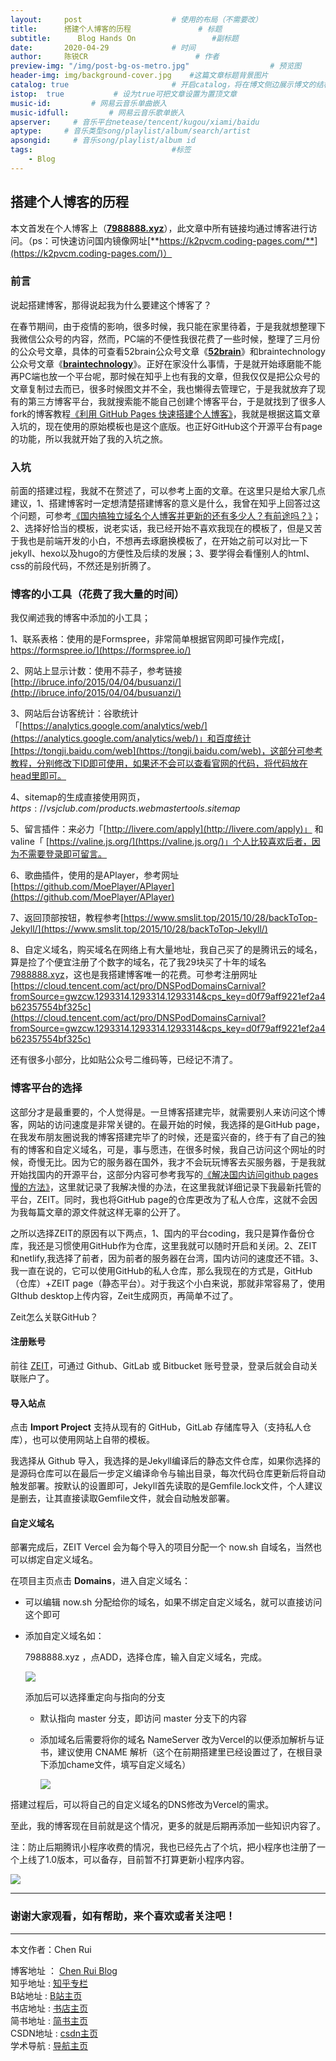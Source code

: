 ```yaml
---
layout:     post   				    # 使用的布局（不需要改）
title:      搭建个人博客的历程 				# 标题 
subtitle:      Blog Hands On                 #副标题
date:       2020-04-29 				# 时间
author:     陈锐CR 						# 作者
preview-img: "/img/post-bg-os-metro.jpg" 		          # 预览图
header-img: img/background-cover.jpg 	#这篇文章标题背景图片
catalog: true 						# 开启catalog，将在博文侧边展示博文的结构
istop:  true           # 设为true可把文章设置为置顶文章
music-id:         # 网易云音乐单曲嵌入
music-idfull:         # 网易云音乐歌单嵌入
apserver:     # 音乐平台netease/tencent/kugou/xiami/baidu
aptype:     # 音乐类型song/playlist/album/search/artist
apsongid:     # 音乐song/playlist/album id
tags:								#标签
    - Blog
---
```

## 搭建个人博客的历程

本文首发在个人博客上（**[7988888.xyz](https://7988888.xyz/)**），此文章中所有链接均通过博客进行访问。（ps：可快速访问国内镜像网址[**https://k2pvcm.coding-pages.com/**](https://k2pvcm.coding-pages.com/)）

### 前言

说起搭建博客，那得说起我为什么要建这个博客了？

在春节期间，由于疫情的影响，很多时候，我只能在家里待着，于是我就想整理下我微信公众号的内容，然而，PC端的不便性我很花费了一些时候，整理了三月份的公众号文章，具体的可查看52brain公众号文章《[**52brain**](https://7988888.xyz/2020/04/15/52brain%E5%85%AC%E4%BC%97%E5%8F%B7%E7%9B%AE%E5%BD%952020%E5%B9%B43%E6%9C%88/)》和braintechnology公众号文章《**[braintechnology](https://7988888.xyz/2020/03/30/%E5%BE%AE%E4%BF%A1%E5%85%AC%E4%BC%97%E5%8F%B73%E6%9C%88%E4%BB%BD%E6%B1%87%E6%80%BB/)**》。正好在家没什么事情，于是就开始琢磨能不能再PC端也放一个平台呢，那时候在知乎上也有我的文章，但我仅仅是把公众号的文章复制过去而已，很多时候图文并不全，我也懒得去管理它，于是我就放弃了现有的第三方博客平台，我就搜索能不能自己创建个博客平台，于是就找到了很多人fork的博客教程[《利用 GitHub Pages 快速搭建个人博客》](https://www.jianshu.com/p/e68fba58f75c)，我就是根据这篇文章入坑的，现在使用的原始模板也是这个底版。也正好GitHub这个开源平台有page的功能，所以我就开始了我的入坑之旅。



### 入坑

前面的搭建过程，我就不在赘述了，可以参考上面的文章。在这里只是给大家几点建议，1、搭建博客时一定想清楚搭建博客的意义是什么，我曾在知乎上回答过这个问题，可参考[《国内搞独立域名个人博客并更新的还有多少人？有前途吗？》](https://www.zhihu.com/question/19990156)；2、选择好恰当的模板，说老实话，我已经开始不喜欢我现在的模板了，但是又苦于我也是前端开发的小白，不想再去琢磨换模板了，在开始之前可以对比一下jekyll、hexo以及hugo的方便性及后续的发展；3、要学得会看懂别人的html、css的前段代码，不然还是别折腾了。



### 博客的小工具（花费了我大量的时间）

我仅阐述我的博客中添加的小工具；

1、联系表格：使用的是Formspree，非常简单根据官网即可操作完成[，https://formspree.io/](https://formspree.io/)

2、网站上显示计数：使用不蒜子，参考链接[http://ibruce.info/2015/04/04/busuanzi/](http://ibruce.info/2015/04/04/busuanzi/)

3、网站后台访客统计：谷歌统计「[https://analytics.google.com/analytics/web/](https://analytics.google.com/analytics/web/)」和百度统计[https://tongji.baidu.com/web](https://tongji.baidu.com/web)，这部分可参考教程，分别修改下ID即可使用，如果还不会可以查看官网的代码，将代码放在head里即可。

4、sitemap的生成直接使用网页，$https://vsjclub.com/products.webmastertools.sitemap$

5、留言插件：来必力「[http://livere.com/apply](http://livere.com/apply)」  和 valine「 [https://valine.js.org/](https://valine.js.org/)」个人比较喜欢后者，因为不需要登录即可留言。

6、歌曲插件，使用的是APlayer，参考网址[https://github.com/MoePlayer/APlayer](https://github.com/MoePlayer/APlayer)

7、返回顶部按钮，教程参考[https://www.smslit.top/2015/10/28/backToTop-Jekyll/](https://www.smslit.top/2015/10/28/backToTop-Jekyll/)

8、自定义域名，购买域名在网络上有大量地址，我自己买了的是腾讯云的域名，算是捡了个便宜注册了个数字的域名，花了我29块买了十年的域名[7988888.xyz](https://7988888.xyz/)，这也是我搭建博客唯一的花费。可参考注册网址[https://cloud.tencent.com/act/pro/DNSPodDomainsCarnival?fromSource=gwzcw.1293314.1293314.1293314&cps_key=d0f79aff9221ef2a4b62357554bf325c](https://cloud.tencent.com/act/pro/DNSPodDomainsCarnival?fromSource=gwzcw.1293314.1293314.1293314&cps_key=d0f79aff9221ef2a4b62357554bf325c)

还有很多小部分，比如贴公众号二维码等，已经记不清了。

### 博客平台的选择

这部分才是最重要的，个人觉得是。一旦博客搭建完毕，就需要别人来访问这个博客，网站的访问速度是非常关键的。在最开始的时候，我选择的是GitHub page，在我发布朋友圈说我的博客搭建完毕了的时候，还是蛮兴奋的，终于有了自己的独有的博客和自定义域名，可是，事与愿违，在很多时候，我自己访问这个网址的时候，奇慢无比。因为它的服务器在国外，我才不会玩玩博客去买服务器，于是我就开始找国内的开源平台，这部分内容可参考我写的[《解决国内访问github pages慢的方法》](https://7988888.xyz/2020/04/05/%E8%A7%A3%E5%86%B3%E5%9B%BD%E5%86%85%E8%AE%BF%E9%97%AEgithub-pages%E6%85%A2%E7%9A%84%E6%96%B9%E6%B3%95/)，这里就记录了我解决慢的办法，在这里我就详细记录下我最新托管的平台，ZEIT。同时，我也将GitHub page的仓库更改为了私人仓库，这就不会因为我每篇文章的源文件就这样无辜的公开了。



之所以选择ZEIT的原因有以下两点，1、国内的平台coding，我只是算作备份仓库，我还是习惯使用GitHub作为仓库，这里我就可以随时开启和关闭。2、ZEIT和netlify,我选择了前者，因为前者的服务器在台湾，国内访问的速度还不错。3、我一直在说的，它可以使用GitHub的私人仓库，那么我现在的方式是，GitHub（仓库）+ZEIT page（静态平台）。对于我这个小白来说，那就非常容易了，使用GIthub desktop上传内容，Zeit生成网页，再简单不过了。



Zeit怎么关联GitHub？

#### 注册账号

前往 [ZEIT](https://zeit.co/)，可通过 Github、GitLab 或 Bitbucket 账号登录，登录后就会自动关联账户了。

#### 导入站点

点击 **Import Project** 支持从现有的 GitHub，GitLab 存储库导入（支持私人仓库），也可以使用网站上自带的模板。

我选择从 Github 导入，我选择的是Jekyll编译后的静态文件仓库，如果你选择的是源码仓库可以在最后一步定义编译命令与输出目录，每次代码仓库更新后将自动触发部署。按默认的设置即可，Jekyll首先读取的是Gemfile.lock文件，个人建议是删去，让其直接读取Gemfile文件，就会自动触发部署。

#### 自定义域名

部署完成后，ZEIT Vercel 会为每个导入的项目分配一个 now.sh 自域名，当然也可以绑定自定义域名。

在项目主页点击 **Domains**，进入自定义域名：

- 可以编辑 now.sh 分配给你的域名，如果不绑定自定义域名，就可以直接访问这个即可

- 添加自定义域名如：

  7988888.xyz ，点ADD，选择仓库，输入自定义域名，完成。

  ![](https://tva1.sinaimg.cn/large/007S8ZIlgy1geap2dzzy6j31ns0q4gmc.jpg)

  添加后可以选择重定向与指向的分支

  - 默认指向 master 分支，即访问 master 分支下的内容

  - 添加域名后需要将你的域名 NameServer 改为Vercel的以便添加解析与证书，建议使用 CNAME 解析（这个在前期搭建里已经设置过了，在根目录下添加chame文件，填写自定义域名）

    ![](https://tva1.sinaimg.cn/large/007S8ZIlgy1geap78i1poj316o0u0tap.jpg)

搭建过程后，可以将自己的自定义域名的DNS修改为Vercel的需求。



至此，我的博客现在目前就是这个情况，更多的就是后期再添加一些知识内容了。



注：防止后期腾讯小程序收费的情况，我也已经先占了个坑，把小程序也注册了一个上线了1.0版本，可以备存，目前暂不打算更新小程序内容。

![](https://tva1.sinaimg.cn/large/007S8ZIlgy1geapdv6y4lj30760763yl.jpg)



----------

### 谢谢大家观看，如有帮助，来个喜欢或者关注吧！

----------

 本文作者：Chen Rui

 博客地址   ： [Chen Rui Blog][1] <br>
 知乎地址   :  [知乎专栏][2] <br>
 B站地址   :  [B站主页][3] <br> 书店地址   :  [书店主页](https://j.youzan.com/S8UKli)<br> 简书地址   :  [简书主页](https://www.jianshu.com/u/899df98f18e3)<br> CSDN地址   :  [csdn主页](https://blog.csdn.net/craig_cc)<br> 学术导航   :  [导航主页](https://7988888.xyz/2daohang/)

[1]: http://7988888.xyz/
[2]: https://www.zhihu.com/people/braintechnology
[3]: https://space.bilibili.com/328549846

